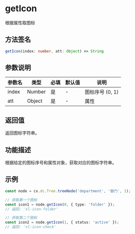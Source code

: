 # getIcon

根据属性取图标

## 方法签名
```typescript
getIcon(index: number, att: Object) => String
```

## 参数说明
| 参数名 | 类型 | 必填 | 默认值 | 说明 |
|--------|------|------|--------|------|
| index | Number | 是 | - | 图标序号 (0, 1) |
| att | Object | 是 | - | 属性 |

## 返回值
返回图标字符串。

## 功能描述
根据给定的图标序号和属性对象，获取对应的图标字符串。

## 示例
```typescript
const node = cx.dc.Tree.treeNode('department', '部门', 1);

// 获取第一个图标
const icon1 = node.getIcon(0, { type: 'folder' });
// 返回: 'xl-icon-folder'

// 获取第二个图标
const icon2 = node.getIcon(1, { status: 'active' });
// 返回: 'xl-icon-check'
``` 